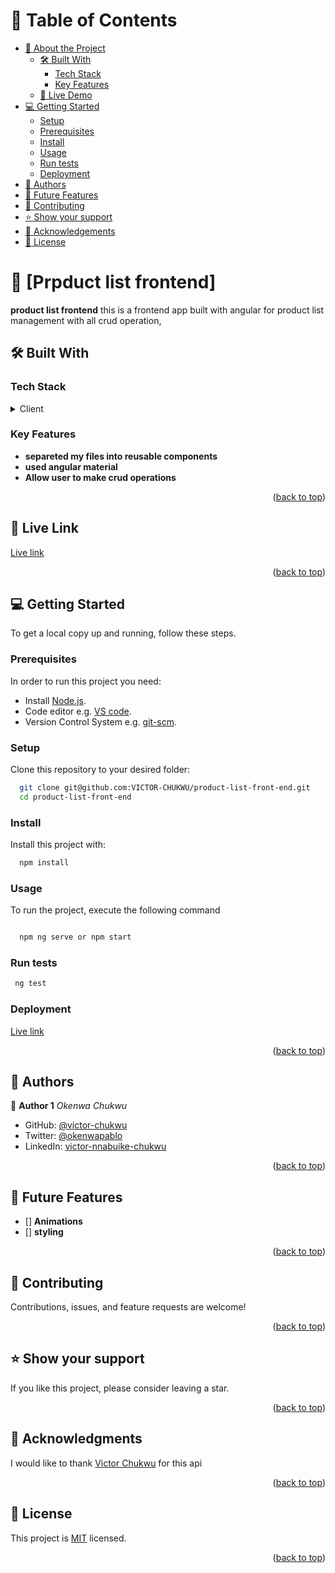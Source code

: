 <a name="readme-top"></a>

<!-- TABLE OF CONTENTS -->

# 📗 Table of Contents

- [📖 About the Project](#about-project)
  - [🛠 Built With](#built-with)
    - [Tech Stack](#tech-stack)
    - [Key Features](#key-features)
  - [🚀 Live Demo](#live-demo)
- [💻 Getting Started](#getting-started)
  - [Setup](#setup)
  - [Prerequisites](#prerequisites)
  - [Install](#install)
  - [Usage](#usage)
  - [Run tests](#run-tests)
  - [Deployment](#triangular_flag_on_post-deployment)
- [👥 Authors](#authors)
- [🔭 Future Features](#future-features)
- [🤝 Contributing](#contributing)
- [⭐️ Show your support](#support)
- [🙏 Acknowledgements](#acknowledgements)
- [📝 License](#license)

<!-- PROJECT DESCRIPTION -->

# 📖 [Prpduct list frontend] <a name="about-project"></a>

**product list frontend** this is a frontend app built with angular for product list management with all crud operation,

## 🛠 Built With <a name="built-with"></a>

### Tech Stack <a name="tech-stack"></a>

<details>
  <summary>Client</summary>
  <ul>
    <li><a href="https://angular.io/quick-start">angulars</a></li>
    <li><a href="https://material.angular.io/">angular material</a></li>
    <li><a href="https://www.typescriptlang.org/">typescript</a></li>
    <li><a href="https://getbootstrap.com/">bootstrap</a></li>
    <!-- <li><a href="https://redux-toolkit.js.org/">Redux Toolkit</a></li> -->
  </ul>
</details>

<!-- Features -->

### Key Features <a name="key-features"></a>

- **separeted my files into reusable components**
- **used angular material**
- **Allow user to make crud operations**

<p align="right">(<a href="#readme-top">back to top</a>)</p>

<!-- LIVE DEMO -->

## 🚀 Live Link <a name="live-demo"></a>

[Live link](https://product-list-front-end.vercel.app/)

<p align="right">(<a href="#readme-top">back to top</a>)</p>

<!-- GETTING STARTED -->

## 💻 Getting Started <a name="getting-started"></a>

To get a local copy up and running, follow these steps.

### Prerequisites

In order to run this project you need:

- Install [Node.js](https://nodejs.org/en/).
- Code editor e.g. [VS code](https://code.visualstudio.com/download).
- Version Control System e.g. [git-scm](https://git-scm.com/downloads).

### Setup

Clone this repository to your desired folder:

```sh
  git clone git@github.com:VICTOR-CHUKWU/product-list-front-end.git
  cd product-list-front-end
```

### Install

Install this project with:

```sh
  npm install
```

### Usage

To run the project, execute the following command

```sh

  npm ng serve or npm start
```

### Run tests

```sh
 ng test
```

### Deployment

[Live link](https://product-list-front-end.vercel.app/)

<p align="right">(<a href="#readme-top">back to top</a>)</p>

<!-- AUTHORS -->

## 👥 Authors <a name="authors"></a>

👤 **Author 1**
_Okenwa Chukwu_

- GitHub: [@victor-chukwu](https://github.com/VICTOR-CHUKWU)
- Twitter: [@okenwapablo](https://twitter.com/okenwapablo)
- LinkedIn: [victor-nnabuike-chukwu](https://www.linkedin.com/in/victor-nnabuike-chukwu/)

<p align="right">(<a href="#readme-top">back to top</a>)</p>

<!-- FUTURE FEATURES -->

## 🔭 Future Features <a name="future-features"></a>

- [] **Animations**
- [] **styling**

<p align="right">(<a href="#readme-top">back to top</a>)</p>

<!-- CONTRIBUTING -->

## 🤝 Contributing <a name="contributing"></a>

Contributions, issues, and feature requests are welcome!

<p align="right">(<a href="#readme-top">back to top</a>)</p>

<!-- SUPPORT -->

## ⭐️ Show your support <a name="support"></a>

If you like this project, please consider leaving a star.

<p align="right">(<a href="#readme-top">back to top</a>)</p>

<!-- ACKNOWLEDGEMENTS -->

## 🙏 Acknowledgments <a name="acknowledgements"></a>

I would like to thank [Victor Chukwu](https://vics-portfolio.onrender.com/) for this api

<p align="right">(<a href="#readme-top">back to top</a>)</p>

<!-- LICENSE -->

## 📝 License <a name="license"></a>

This project is [MIT](./LICENSE) licensed.

<p align="right">(<a href="#readme-top">back to top</a>)</p>

